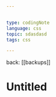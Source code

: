 ```yaml
---


type: codingNote
language: css
topic: sdasdasd
tags: css

---
```

back: [[backups]]



# Untitled
